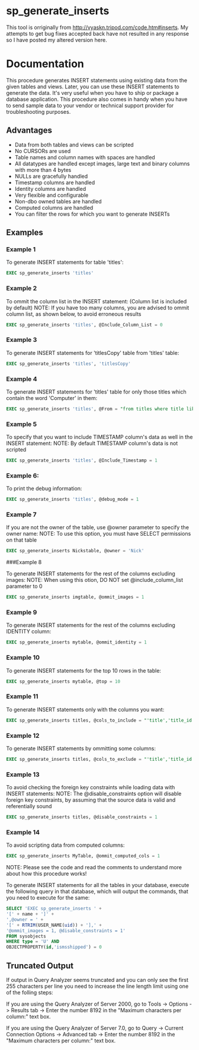 sp\_generate\_inserts
=====================

This tool is orriginally from http://vyaskn.tripod.com/code.htm#inserts. My attempts to get bug fixes accepted back have not resulted in any response so I have posted my altered version here.

Documentation
=============

This procedure generates INSERT statements using existing data from the given tables and views. Later, you can use these INSERT statements to generate the data. It's very useful when you have to ship or package a database application. This procedure also comes in handy when you have to send sample data to your vendor or technical support provider for troubleshooting purposes. 

Advantages
----------

* Data from both tables and views can be scripted
* No CURSORs are used
* Table names and column names with spaces are handled
* All datatypes are handled except images, large text and binary columns with more than 4 bytes
* NULLs are gracefully handled
* Timestamp columns are handled
* Identity columns are handled
* Very flexible and configurable
* Non-dbo owned tables are handled 
* Computed columns are handled
* You can filter the rows for which you want to generate INSERTs

Examples
--------

### Example 1     

To generate INSERT statements for table 'titles':

```sql
EXEC sp_generate_inserts 'titles'
```

### Example 2 

To ommit the column list in the INSERT statement: (Column list is included by default)
NOTE: If you have too many columns, you are advised to ommit column list, as shown below, to avoid erroneous results

```sql
EXEC sp_generate_inserts 'titles', @Include_Column_List = 0
```

### Example 3

To generate INSERT statements for 'titlesCopy' table from 'titles' table:

```sql
EXEC sp_generate_inserts 'titles', 'titlesCopy'
```

### Example 4

To generate INSERT statements for 'titles' table for only those titles which contain the word 'Computer' in them:

```sql
EXEC sp_generate_inserts 'titles', @From = "from titles where title like '%Computer%'"
```

### Example 5

To specify that you want to include TIMESTAMP column's data as well in the INSERT statement:
NOTE: By default TIMESTAMP column's data is not scripted

```sql
EXEC sp_generate_inserts 'titles', @Include_Timestamp = 1
```

### Example 6:

To print the debug information:

```sql
EXEC sp_generate_inserts 'titles', @debug_mode = 1
```

### Example 7

If you are not the owner of the table, use @owner parameter to specify the owner name:
NOTE: To use this option, you must have SELECT permissions on that table

```sql
EXEC sp_generate_inserts Nickstable, @owner = 'Nick'
```

###Example 8

To generate INSERT statements for the rest of the columns excluding images:
NOTE: When using this otion, DO NOT set @include_column_list parameter to 0

```sql
EXEC sp_generate_inserts imgtable, @ommit_images = 1
```

### Example 9

To generate INSERT statements for the rest of the columns excluding IDENTITY column:

```sql
EXEC sp_generate_inserts mytable, @ommit_identity = 1
```

### Example 10

To generate INSERT statements for the top 10 rows in the table:

```sql
EXEC sp_generate_inserts mytable, @top = 10
```

### Example 11

To generate INSERT statements only with the columns you want:

```sql
EXEC sp_generate_inserts titles, @cols_to_include = "'title','title_id','au_id'"
```

### Example 12

To generate INSERT statements by ommitting some columns:

```sql
EXEC sp_generate_inserts titles, @cols_to_exclude = "'title','title_id','au_id'"
```

### Example 13

To avoid checking the foreign key constraints while loading data with INSERT statements:
NOTE: The @disable_constraints option will disable foreign key constraints, by assuming that the source data is valid and referentially sound

```sql
EXEC sp_generate_inserts titles, @disable_constraints = 1
```

### Example 14

To avoid scripting data from computed columns:

```sql
EXEC sp_generate_inserts MyTable, @ommit_computed_cols = 1
```


NOTE: Please see the code and read the comments to understand more about how this procedure works!

To generate INSERT statements for all the tables in your database, execute the following query in that database, which will output the commands, that you need to execute for the same:

```sql
SELECT 'EXEC sp_generate_inserts ' + 
'[' + name + ']' + 
',@owner = ' + 
'[' + RTRIM(USER_NAME(uid)) + '],' + 
'@ommit_images = 1, @disable_constraints = 1'
FROM sysobjects 
WHERE type = 'U' AND 
OBJECTPROPERTY(id,'ismsshipped') = 0
```

Truncated Output
----------------

If output in Query Analyzer seems truncated and you can only see the first 255 characters per line you need to increase the line length limit using one of the folling steps:

If you are using the Query Analyzer of Server 2000, go to Tools -> Options -> Results tab -> Enter the number 8192 in the "Maximum characters per column:" text box.

If you are using the Query Analyzer of Server 7.0, go to Query -> Current Connection Options -> Advanced tab -> Enter the number 8192 in the "Maximum characters per column:" text box.

